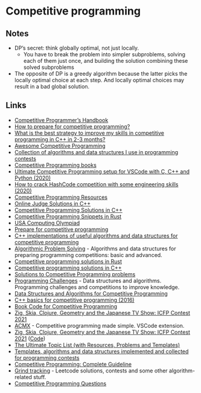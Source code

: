 # Competitive programming

## Notes

- DP’s secret: think globally optimal, not just locally.
  - You have to break the problem into simpler subproblems, solving each of them just once, and building the solution combining these solved subproblems
- The opposite of DP is a greedy algorithm because the latter picks the locally optimal choice at each step. And locally optimal choices may result in a bad global solution.

## Links

- [Competitive Programmer’s Handbook](https://cses.fi/book.pdf)
- [How to prepare for competitive programming?](https://medium.com/@andreimargeloiu/how-to-prepare-for-competitive-programming-396d557e0c12)
- [What is the best strategy to improve my skills in competitive programming in C++ in 2-3 months?](https://www.quora.com/What-is-the-best-strategy-to-improve-my-skills-in-competitive-programming-in-C++-in-2-3-months)
- [Awesome Competitive Programming](https://github.com/lnishan/awesome-competitive-programming)
- [Collection of algorithms and data structures I use in programming contests](https://github.com/stjepang/snippets)
- [Competitive Programming books](https://cpbook.net/)
- [Ultimate Competitive Programming setup for VSCode with C, C++ and Python (2020)](https://medium.com/big-data-center-of-excellence/ultimate-competitive-programming-setup-for-vscode-with-c-c-and-python-a638126f85ad)
- [How to crack HashCode competition with some engineering skills (2020)](https://danlark.org/2020/03/13/how-to-crack-hashcode-competition-with-some-engineering-skills/)
- [Competitive Programming Resources](https://github.com/kunal-kushwaha/Competitive-Programming-Resources)
- [Online Judge Solutions in C++](https://github.com/marioyc/Online-Judge-Solutions)
- [Competitive Programming Solutions in C++](https://github.com/VastoLorde95/Competitive-Programming)
- [Competitive Programming Snippets in Rust](https://github.com/kenkoooo/competitive-programming-rs)
- [USA Computing Olympiad](http://usaco.org/)
- [Prepare for competitive programming](https://noi.ph/prepare/)
- [C++ implementations of useful algorithms and data structures for competitive programming](https://ekzlib.herokuapp.com/home)
- [Algorithmic Problem Solving](https://github.com/jilljenn/tryalgo) - Algorithms and data structures for preparing programming competitions: basic and advanced.
- [Competitive programming solutions in Rust](https://github.com/Vicfred/kyopro)
- [Competitive programming solutions in C++](https://github.com/omonimus1/competitive-programming)
- [Solutions to Competitive Programming problems](https://github.com/abeaumont/competitive-programming)
- [Programming Challenges](https://github.com/michelbernardods/programming-challenges) - Data structures and algorithms. Programming challenges and competitions to improve knowledge.
- [Data Structures and Algorithms for Competitive Programming](https://github.com/manishbisht/Competitive-Programming)
- [C++ basics for competitive programming (2016)](https://www.topcoder.com/community/competitive-programming/tutorials/power-up-c-with-the-standard-template-library-part-1/)
- [Book Code for Competitive Programming](https://github.com/ecnerwala/cp-book)
- [Zig, Skia, Clojure, Geometry and the Japanese TV Show: ICFP Contest 2021](https://tonsky.me/blog/icfpc-2021/)
- [ACMX](https://github.com/mfornet/acmx) - Competitive programming made simple. VSCode extension.
- [Zig, Skia, Clojure, Geometry and the Japanese TV Show: ICFP Contest 2021](https://tonsky.me/blog/icfpc-2021/) ([Code](https://github.com/tonsky/icfpc2021))
- [The Ultimate Topic List (with Resources, Problems and Templates)](https://codeforces.com/blog/entry/95106)
- [Templates, algorithms and data structures implemented and collected for programming contests](https://github.com/ShahjalalShohag/code-library)
- [Competitive Programming: Complete Guideline](https://github.com/ShahjalalShohag/Competitive-Programming-A-Complete-Guideline)
- [Grind tracking](https://github.com/prius/learning) - Leetcode solutions, contests and some other algorithm-related stuff.
- [Competitive Programming Questions](https://github.com/neerazz/FAANG)
